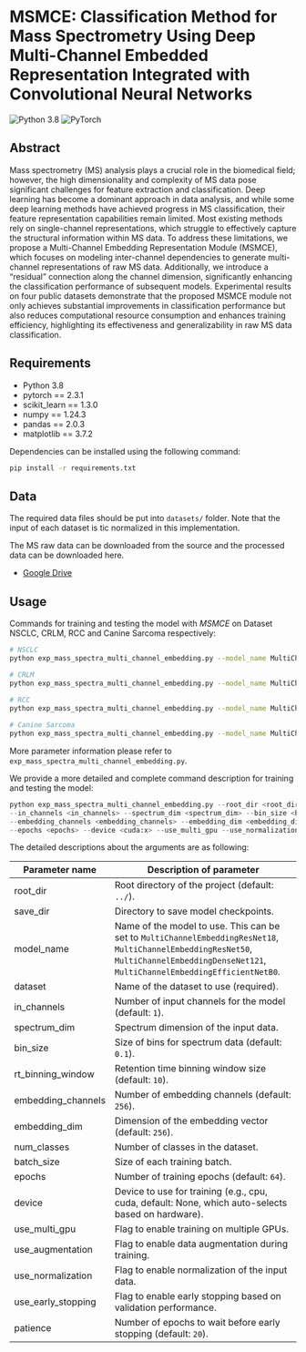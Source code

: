 # MSMCE: Classification Method for Mass Spectrometry Using Deep Multi-Channel Embedded Representation Integrated with Convolutional Neural Networks
![Python 3.8](https://img.shields.io/badge/python-3.8-green.svg?style=plastic)
![PyTorch](https://img.shields.io/badge/PyTorch%20-%23EE4C2C.svg?style=plastic)

[//]: # (This is the origin Pytorch implementation of MCE &#40;Multi Channel Embedding&#41; in the following paper: )
[//]: # ([Classification Method for Mass Spectrometry Using Deep Multi-Channel Embedded Representation Integrated with Convolutional Neural Networks]&#40;https://arxiv.org/abs/2012.07436&#41;.)

## Abstract
Mass spectrometry (MS) analysis plays a crucial role in the biomedical field; however, the high dimensionality and complexity of MS data pose significant challenges for feature extraction and classification. Deep learning has become a dominant approach in data analysis, and while some deep learning methods have achieved progress in MS classification, their feature representation capabilities remain limited. Most existing methods rely on single-channel representations, which struggle to effectively capture the structural information within MS data. To address these limitations, we propose a Multi-Channel Embedding Representation Module (MSMCE), which focuses on modeling inter-channel dependencies to generate multi-channel representations of raw MS data. Additionally, we introduce a “residual” connection along the channel dimension, significantly enhancing the classification performance of subsequent models. Experimental results on four public datasets demonstrate that the proposed MSMCE module not only achieves substantial improvements in classification performance but also reduces computational resource consumption and enhances training efficiency, highlighting its effectiveness and generalizability in raw MS data classification.

## Requirements

- Python 3.8
- pytorch == 2.3.1
- scikit_learn == 1.3.0
- numpy == 1.24.3
- pandas == 2.0.3
- matplotlib == 3.7.2


Dependencies can be installed using the following command:
```bash
pip install -r requirements.txt
```

## Data
The required data files should be put into `datasets/` folder. Note that the input of each dataset is tic normalized in this implementation.

The MS raw data can be downloaded from the source and the processed data can be downloaded here.
- [Google Drive](https://drive.google.com/drive/folders/16CIJCkPArsCuJrTgT7Y20jWUpHtflFNH?usp=sharing)

## Usage
Commands for training and testing the model with *MSMCE* on Dataset NSCLC, CRLM, RCC and Canine Sarcoma respectively:

```bash
# NSCLC
python exp_mass_spectra_multi_channel_embedding.py --model_name MultiChannelEmbeddingResNet50 --dataset nsclc --num_classes 12 --in_channels 1 --spectrum_dim 15000 --embedding_channels 256 --embedding_dim 1024 --device cuda:0 --batch_size 128 --epochs 64 --use_normalization

# CRLM
python exp_mass_spectra_multi_channel_embedding.py --model_name MultiChannelEmbeddingResNet50 --dataset crlm --num_classes 12 --in_channels 1 --spectrum_dim 15000 --embedding_channels 256 --embedding_dim 1024 --device cuda:0 --batch_size 128 --epochs 64 --use_normalization
  
# RCC
python exp_mass_spectra_multi_channel_embedding.py --model_name MultiChannelEmbeddingResNet50 --dataset rcc_posion --num_classes 12 --in_channels 1 --spectrum_dim 15000 --embedding_channels 256 --embedding_dim 1024 --device cuda:0 --batch_size 128 --epochs 64 --use_normalization 

# Canine Sarcoma
python exp_mass_spectra_multi_channel_embedding.py --model_name MultiChannelEmbeddingResNet50 --dataset canine_sarcoma_posion --num_classes 12 --in_channels 1 --spectrum_dim 15000 --embedding_channels 256 --embedding_dim 1024 --device cuda:0 --batch_size 32 --epochs 64 --use_normalization 

```

More parameter information please refer to `exp_mass_spectra_multi_channel_embedding.py`.

We provide a more detailed and complete command description for training and testing the model:

```python
python exp_mass_spectra_multi_channel_embedding.py --root_dir <root_dir> --save_dir <save_dir> --model_name <model> --dataset <dataset> \
--in_channels <in_channels> --spectrum_dim <spectrum_dim> --bin_size <bin_size> --rt_binning_window <rt_binning_window> \
--embedding_channels <embedding_channels> --embedding_dim <embedding_dim> --num_classes <num_classes> --batch_size <batch_size> \
--epochs <epochs> --device <cuda:x> --use_multi_gpu --use_normalization --use_augmentation --use_early_stopping --patience <patience>\ 
```

The detailed descriptions about the arguments are as following:

| Parameter name     | Description of parameter                                                                                                                                                                  |
|--------------------|-------------------------------------------------------------------------------------------------------------------------------------------------------------------------------------------|
| root_dir           | Root directory of the project (default: `../`).                                                                                                                                           |
| save_dir           | Directory to save model checkpoints.                                                                                                                                                      |
| model_name         | Name of the model to use. This can be set to `MultiChannelEmbeddingResNet18`, `MultiChannelEmbeddingResNet50`, `MultiChannelEmbeddingDenseNet121`, `MultiChannelEmbeddingEfficientNetB0`. |
| dataset            | Name of the dataset to use (required).                                                                                                                                                    |
| in_channels        | Number of input channels for the model (default: `1`).                                                                                                                                    |
| spectrum_dim       | Spectrum dimension of the input data.                                                                                                                                                     |
| bin_size           | Size of bins for spectrum data (default: `0.1`).                                                                                                                                          |
| rt_binning_window  | Retention time binning window size (default: `10`).                                                                                                                                       |
| embedding_channels | Number of embedding channels (default: `256`).                                                                                                                                            |
| embedding_dim      | Dimension of the embedding vector (default: `256`).                                                                                                                                       |
| num_classes        | Number of classes in the dataset.                                                                                                                                                         |
| batch_size         | Size of each training batch.                                                                                                                                                              |
| epochs             | Number of training epochs (default: `64`).                                                                                                                                                |
| device             | Device to use for training (e.g., cpu, cuda, default: None, which auto-selects based on hardware).                                                                                        |
| use_multi_gpu      | Flag to enable training on multiple GPUs.                                                                                                                                                 |
| use_augmentation   | Flag to enable data augmentation during training.                                                                                                                                         |
| use_normalization  | Flag to enable normalization of the input data.                                                                                                                                           |
| use_early_stopping | Flag to enable early stopping based on validation performance.                                                                                                                            |
| patience           | Number of epochs to wait before early stopping (default: `20`).                                                                                                                           |
